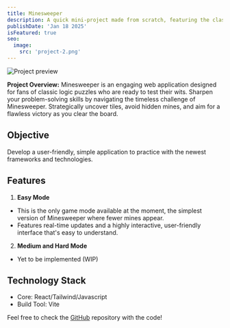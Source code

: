 ```yaml
---
title: Minesweeper
description: A quick mini-project made from scratch, featuring the classic minesweeper minigame made with the newest technologies to gather experience and practice!
publishDate: 'Jan 18 2025'
isFeatured: true
seo:
  image:
    src: 'project-2.png'
---
```


![Project preview](/project-2.jpg)

**Project Overview:**
Minesweeper is an engaging web application designed for fans of classic logic puzzles who are ready to test their wits. Sharpen your problem-solving skills by navigating the timeless challenge of Minesweeper. Strategically uncover tiles, avoid hidden mines, and aim for a flawless victory as you clear the board.

## Objective

Develop a user-friendly, simple application to practice with the newest frameworks and technologies.

## Features

1. **Easy Mode**

- This is the only game mode available at the moment, the simplest version of Minesweeper where fewer mines appear.
- Features real-time updates and a highly interactive, user-friendly interface that's easy to understand.

2. **Medium and Hard Mode**
- Yet to be implemented (WIP)

## Technology Stack

- Core: React/Tailwind/Javascript
- Build Tool: Vite

Feel free to check the [GitHub](https://github.com/Javi2323J/minesweeper) repository with the code!